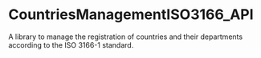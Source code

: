 # CountriesManagementISO3166_API
A library to manage the registration of countries and their departments according to the ISO 3166-1 standard.

